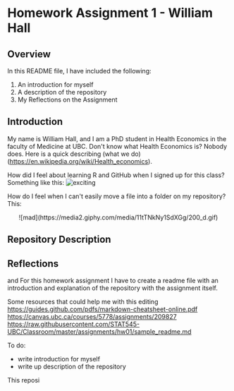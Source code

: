 # Homework Assignment 1 - William Hall

## Overview
In this README file, I have included the following:
1. An introduction for myself
2. A description of the repository
3. My Reflections on the Assignment

## Introduction
My name is William Hall, and I am a PhD student in Health Economics in the faculty of Medicine at UBC. Don't know what Health Economics is? Nobody does. Here is a quick describing (what we do)(https://en.wikipedia.org/wiki/Health_economics).

How did I feel about learning R and GitHub when I signed up for this class? Something like this:
![exciting](https://raw.githubusercontent.com/haozhu233/giphyr/master/img/exciting_rDbelKPujYEBq.gif)

How do I feel when I can't easily move a file into a folder on my repository? This:
<center>![mad](https://media2.giphy.com/media/11tTNkNy1SdXGg/200_d.gif)</center>

## Repository Description


## Reflections



and 
For this homework assignment I have to create a readme file with an introduction and explanation of the repository with the assignment itself.



Some resources that could help me with this editing
https://guides.github.com/pdfs/markdown-cheatsheet-online.pdf
https://canvas.ubc.ca/courses/5778/assignments/209827
https://raw.githubusercontent.com/STAT545-UBC/Classroom/master/assignments/hw01/sample_readme.md

To do:
- write introduction for myself
- write up description of the repository

This reposi
